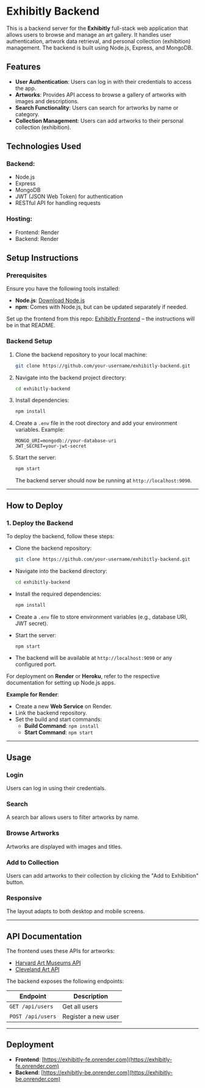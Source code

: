 # Exhibitly Backend

This is a backend server for the **Exhibitly** full-stack web application that allows users to browse and manage an art gallery. It handles user authentication, artwork data retrieval, and personal collection (exhibition) management. The backend is built using Node.js, Express, and MongoDB.

## Features
- **User Authentication**: Users can log in with their credentials to access the app.
- **Artworks**: Provides API access to browse a gallery of artworks with images and descriptions.
- **Search Functionality**: Users can search for artworks by name or category.
- **Collection Management**: Users can add artworks to their personal collection (exhibition).

## Technologies Used

### Backend:
- Node.js
- Express
- MongoDB
- JWT (JSON Web Token) for authentication
- RESTful API for handling requests

### Hosting:
- Frontend: Render
- Backend: Render

## Setup Instructions

### Prerequisites
Ensure you have the following tools installed:
- **Node.js**: [Download Node.js](https://nodejs.org)
- **npm**: Comes with Node.js, but can be updated separately if needed.

Set up the frontend from this repo: [Exhibitly Frontend](https://github.com/Kamilla2424/Exhibitly-FE) – the instructions will be in that README.

### Backend Setup

1. Clone the backend repository to your local machine:
    ```bash
    git clone https://github.com/your-username/exhibitly-backend.git
    ```

2. Navigate into the backend project directory:
    ```bash
    cd exhibitly-backend
    ```

3. Install dependencies:
    ```bash
    npm install
    ```

4. Create a `.env` file in the root directory and add your environment variables. Example:
    ```
    MONGO_URI=mongodb://your-database-uri
    JWT_SECRET=your-jwt-secret
    ```

5. Start the server:
    ```bash
    npm start
    ```
    The backend server should now be running at `http://localhost:9090`.

---

## How to Deploy

### 1. **Deploy the Backend**
   To deploy the backend, follow these steps:

   - Clone the backend repository:
     ```bash
     git clone https://github.com/your-username/exhibitly-backend.git
     ```

   - Navigate into the backend directory:
     ```bash
     cd exhibitly-backend
     ```

   - Install the required dependencies:
     ```bash
     npm install
     ```

   - Create a `.env` file to store environment variables (e.g., database URI, JWT secret).

   - Start the server:
     ```bash
     npm start
     ```

   - The backend will be available at `http://localhost:9090` or any configured port.

   For deployment on **Render** or **Heroku**, refer to the respective documentation for setting up Node.js apps.

   **Example for Render**:
   - Create a new **Web Service** on Render.
   - Link the backend repository.
   - Set the build and start commands:
     - **Build Command**: `npm install`
     - **Start Command**: `npm start`

---

## Usage

### Login
Users can log in using their credentials.

### Search
A search bar allows users to filter artworks by name.

### Browse Artworks
Artworks are displayed with images and titles.

### Add to Collection
Users can add artworks to their collection by clicking the "Add to Exhibition" button.

### Responsive
The layout adapts to both desktop and mobile screens.

---

## API Documentation

The frontend uses these APIs for artworks:
- [Harvard Art Museums API](https://api.harvardartmuseums.org/object)
- [Cleveland Art API](https://openaccess-api.clevelandart.org/api/artworks/)

The backend exposes the following endpoints:

| Endpoint             | Description                       |
|----------------------|-----------------------------------|
| `GET /api/users`     | Get all users                    |
| `POST /api/users`    | Register a new user              |

---

## Deployment

- **Frontend**: [https://exhibitly-fe.onrender.com](https://exhibitly-fe.onrender.com)
- **Backend**: [https://exhibitly-be.onrender.com](https://exhibitly-be.onrender.com)
